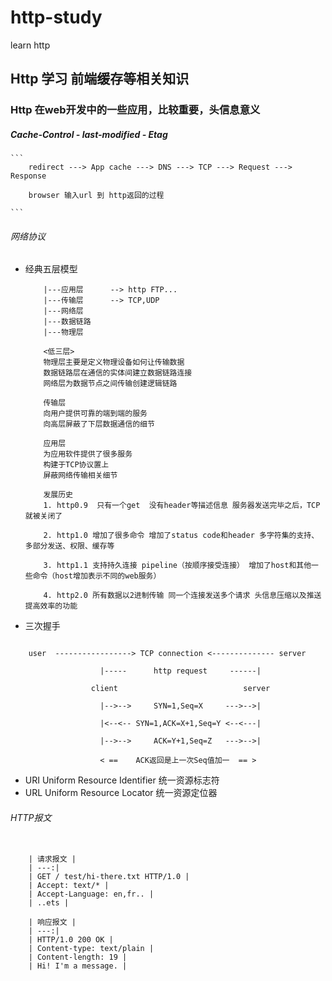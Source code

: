 # http-study
learn http

## Http 学习 前端缓存等相关知识

### Http 在web开发中的一些应用，比较重要，头信息意义

##### Cache-Control - last-modified - Etag

    ```
        redirect ---> App cache ---> DNS ---> TCP ---> Request ---> Response

        browser 输入url 到 http返回的过程

    ```

###### 网络协议

+ 经典五层模型
    ```
        |---应用层      --> http FTP...        
        |---传输层      --> TCP,UDP       
        |---网络层             
        |---数据链路           
        |---物理层 

        <低三层>
        物理层主要是定义物理设备如何让传输数据
        数据链路层在通信的实体间建立数据链路连接
        网络层为数据节点之间传输创建逻辑链路

        传输层
        向用户提供可靠的端到端的服务
        向高层屏蔽了下层数据通信的细节

        应用层
        为应用软件提供了很多服务
        构建于TCP协议置上
        屏蔽网络传输相关细节

        发展历史
        1. http0.9  只有一个get  没有header等描述信息 服务器发送完毕之后，TCP就被关闭了

        2. http1.0 增加了很多命令 增加了status code和header 多字符集的支持、多部分发送、权限、缓存等

        3. http1.1 支持持久连接 pipeline（按顺序接受连接） 增加了host和其他一些命令（host增加表示不同的web服务）

        4. http2.0 所有数据以2进制传输 同一个连接发送多个请求 头信息压缩以及推送提高效率的功能 

    ```
+ 三次握手

```

    user  -----------------> TCP connection <-------------- server

                    |-----      http request     ------|

                  client                            server

                    |-->-->     SYN=1,Seq=X     --->-->|

                    |<--<-- SYN=1,ACK=X+1,Seq=Y <--<---|

                    |-->-->     ACK=Y+1,Seq=Z   --->-->|

                    < ==    ACK返回是上一次Seq值加一  == > 

```

+ URI Uniform Resource Identifier 统一资源标志符
+ URL Uniform Resource Locator 统一资源定位器

###### HTTP报文

```
    
    | 请求报文 |
    | ---:|
    | GET / test/hi-there.txt HTTP/1.0 |
    | Accept: text/* |
    | Accept-Language: en,fr.. |
    | ..ets |

    | 响应报文 |
    | ---:|
    | HTTP/1.0 200 OK |
    | Content-type: text/plain |
    | Content-length: 19 |
    | Hi! I'm a message. |

```


